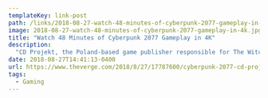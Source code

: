 ```yaml
---
templateKey: link-post
path: /links/2018-08-27-watch-48-minutes-of-cyberpunk-2077-gameplay-in-4k
image: 2018-08-27-watch-48-minutes-of-cyberpunk-2077-gameplay-in-4k.jpg
title: "Watch 48 Minutes of Cyberpunk 2077 Gameplay in 4K"
description:
  "CD Projekt, the Poland-based game publisher responsible for The Witcher, just published 48 minutes of gameplay footage for its upcoming title Cyberpunk 2077, a futuristic sci-fi open-world game that generated a lot of buzz at this year’s E3."
date: 2018-08-27T14:41:13-0400
url: https://www.theverge.com/2018/8/27/17787600/cyberpunk-2077-cd-projekt-red-48-minutes-gameplay-demo-reveal
tags:
  - Gaming
---
```

